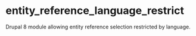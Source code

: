 # entity_reference_language_restrict
Drupal 8 module allowing entity reference selection restricted by language.
